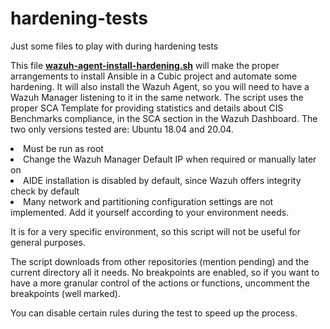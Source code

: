 # hardening-tests
Just some files to play with during hardening tests

This file <a href="https://github.com/segloser/hardening-tests/blob/main/wazuh-agent-install-hardening.sh">**wazuh-agent-install-hardening.sh**</a> will make the proper arrangements to install Ansible in a Cubic project and automate some hardening.
It will also install the Wazuh Agent, so you will need to have a Wazuh Manager listening to it in the same network.
The script uses the proper SCA Template for providing statistics and details about CIS Benchmarks compliance, in the SCA section in the Wazuh Dashboard.
The two only versions tested are: Ubuntu 18.04 and 20.04.

<li>Must be run as root</li>
<li>Change the Wazuh Manager Default IP when required or manually later on</li>
<li>AIDE installation is disabled by default, since Wazuh offers integrity check by default</li>  
<li>Many network and partitioning configuration settings are not implemented. Add it yourself according to your environment needs.</li>

It is for a very specific environment, so this script will not be useful for general purposes.

The script downloads from other repositories (mention pending) and the current directory all it needs. No breakpoints are enabled, so if you want to have a more granular control of the actions or functions, uncomment the breakpoints (well marked).

You can disable certain rules during the test to speed up the process.
